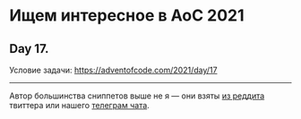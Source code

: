 # Ищем интересное в AoC 2021 

## Day 17.

Условие задачи: https://adventofcode.com/2021/day/17


---

Автор большинства сниппетов выше не я — они взяты [из реддита](https://www.reddit.com/r/adventofcode/) твиттера или нашего [телеграм чата](https://t.me/konturAoC2021_chat).
